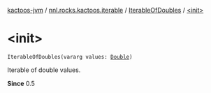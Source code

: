 [kactoos-jvm](../../index.md) / [nnl.rocks.kactoos.iterable](../index.md) / [IterableOfDoubles](index.md) / [&lt;init&gt;](./-init-.md)

# &lt;init&gt;

`IterableOfDoubles(vararg values: `[`Double`](https://kotlinlang.org/api/latest/jvm/stdlib/kotlin/-double/index.html)`)`

Iterable of double values.

**Since**
0.5

